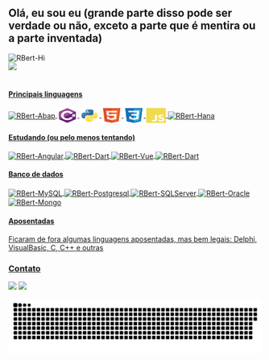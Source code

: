 ## Olá, eu sou eu (grande parte disso pode ser verdade ou não, exceto a parte que é mentira ou a parte inventada)

<img height="180em" alt="RBert-Hi" src="https://media.giphy.com/media/12RmDbMsn7LoY0/giphy.gif">


<div>
  <a href="https://github.com/rbertizini">
  <img height="180em" src="https://github-readme-stats.vercel.app/api?username=rbertizini&show_icons=true&theme=dracula&include_all_commits=true&count_private=true"/>
</div>

<div style="display: inline_block">
  <br>
  <h4>Principais linguagens</h4>
  <img align="center" alt="RBert-Abap" height="30" width="70" src="https://i.imgur.com/l2y92II.png">
  <img align="center" alt="RBert-Csharp" height="30" width="40" src="https://raw.githubusercontent.com/devicons/devicon/master/icons/csharp/csharp-original.svg">
  <img align="center" alt="RBert-Python" height="30" width="40" src="https://raw.githubusercontent.com/devicons/devicon/master/icons/python/python-original.svg">
  <img align="center" alt="RBert-HTML" height="30" width="40" src="https://raw.githubusercontent.com/devicons/devicon/master/icons/html5/html5-original.svg">
  <img align="center" alt="RBert-CSS" height="30" width="40" src="https://raw.githubusercontent.com/devicons/devicon/master/icons/css3/css3-original.svg">
  <img align="center" alt="RBert-Js" height="30" width="40" src="https://raw.githubusercontent.com/devicons/devicon/master/icons/javascript/javascript-plain.svg">
  <img align="center" alt="RBert-Hana" height="30" src="https://img2.gratispng.com/20180629/cof/kisspng-sap-s-4hana-sap-hana-enterprise-resource-planning-hana-5b3633427973d9.4412140215302787224975.jpg">
  
  
  <br>
  <h4>Estudando (ou pelo menos tentando)</h4>
  <img align="center" alt="RBert-Angular" height="30" width="40" src="https://raw.github.com/devicons/devicon/master/icons/angularjs/angularjs-original.svg">
  <img align="center" alt="RBert-Dart" height="30" width="40" src="https://raw.github.com/devicons/devicon/master/icons/r/r-original.svg">
  <img align="center" alt="RBert-Vue" height="30" width="40" src="https://raw.github.com/devicons/devicon/master/icons/vuejs/vuejs-original.svg">
  <img align="center" alt="RBert-Dart" height="30" width="40" src="https://raw.github.com/devicons/devicon/master/icons/dart/dart-original.svg">
  
  <br>
  <h4>Banco de dados</h4>
  <img align="center" alt="RBert-MySQL" height="30" width="40" src="https://raw.github.com/devicons/devicon/master/icons/mysql/mysql-original.svg">
  <img align="center" alt="RBert-Postgresql" height="30" width="40" src="https://raw.github.com/devicons/devicon/master/icons/postgresql/postgresql-original.svg">
  <img align="center" alt="RBert-SQLServer" height="30" width="40" src="https://raw.github.com/devicons/devicon/master/icons/microsoftsqlserver/microsoftsqlserver-plain.svg">
  <img align="center" alt="RBert-Oracle" height="30" width="40" src="https://raw.github.com/devicons/devicon/master/icons/oracle/oracle-original.svg">
  <img align="center" alt="RBert-Mongo" height="30" width="40" src="https://raw.github.com/devicons/devicon/master/icons/mongodb/mongodb-original.svg">
  
  <br>
  <h4>Aposentadas</h4>
  Ficaram de fora algumas linguagens aposentadas, mas bem legais: Delphi, VisualBasic, C, C++ e outras
</div>
 
<div>
  <h3>Contato</h3>
  <a href = "mailto:rbertizini@gmail.com"><img src="https://img.shields.io/badge/-Gmail-%23333?style=for-the-badge&logo=gmail&logoColor=white" target="_blank"></a>
  <a href="https://www.linkedin.com/in/renato-bertizini/" target="_blank"><img src="https://img.shields.io/badge/-LinkedIn-%230077B5?style=for-the-badge&logo=linkedin&logoColor=white" target="_blank"></a> 
  
  ![Snake animation](https://github.com/rbertizini/rbertizini/blob/output/github-contribution-grid-snake.svg)
  
</div>
  

